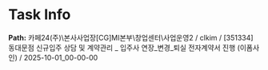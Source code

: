 # Task Info

**Path:** 카페24(주)\본사사업장\[CG]MI본부\창업센터\사업운영2 / clkim / [351334] 동대문점 신규입주 상담 및 계약관리 _ 입주사 연장_변경_퇴실 전자계약서 진행 (이폼사인) / 2025-10-01_00-00-00

